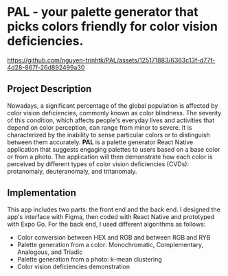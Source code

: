 <h1>PAL - your palette generator that picks colors friendly for color vision deficiencies.</h1>

https://github.com/nguyen-trinhtk/PAL/assets/125171883/6363c13f-d77f-4d28-867f-26d892499a30



<h2>Project Description</h2>
<p>Nowadays, a significant percentage of the global population is affected by color vision deficiencies, commonly known as color blindness. The severity of this condition, which affects people's everyday lives and activities that depend on color perception, can range from minor to severe. It is characterized by the inability to sense particular colors or to distinguish between them accurately. <b>PAL</b> is a palette generator React Native application that suggests engaging palettes to users based on a base color or from a photo. The application will then demonstrate how each color is perceived by different types of color vision deficiencies (CVDs): protanomaly, deuteranomaly, and tritanomaly. </p>

<h2>Implementation</h2>
<p>This app includes two parts: the front end and the back end. I designed the app's interface with Figma, then coded with React Native and prototyped with Expo Go. For the back end, I used different algorithms as follows: </p>
<ul>
<li>Color conversion between HEX and RGB and between RGB and RYB</li>
<li>Palette generation from a color: Monochromatic, Complementary, Analogous, and Triadic</li>
<li>Palette generation from a photo: k-mean clustering</li>
<li>Color vision deficiencies demonstration</li>
</ul>

